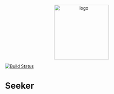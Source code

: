 <p align="center">
  <a href="https://xunmi1.github.io/seeker" target="_blank">
    <img width="180" src="https://xunmi1.github.io/seeker/user.png" alt="logo">
  </a>
</p>

[![Build Status](https://www.travis-ci.org/xunmi1/seeker.svg?branch=master)](https://www.travis-ci.org/xunmi1/seeker)

# Seeker


